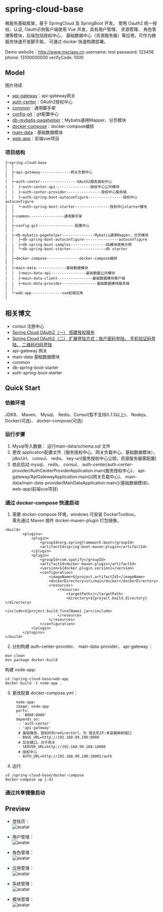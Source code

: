 # spring-cloud-base
微服务基础框架，基于 SpringCloud 及 SpringBoot 开发。 使用 Oauth2 统一授权、认证, Oauth示例客户端使用 Vue 开发，具有用户管理、 资源管理、 角色管理等模块，后端包括授权中心、 基础数据中心（资源服务器）等应用，可作为微服务快速开发脚手架。  可通过 docker 快速构建部署。
  
Demo website：http://www.mxclass.cn
username: test  password: 123456  
phone: 13100000000 verifyCode: 1000  


## Model
图片待续  
  
* [api-gateway](https://github.com/fp2952/spring-cloud-base/tree/master/api-gateway)：api-gateway网关
* [auth-center](https://github.com/fp2952/spring-cloud-base/tree/master/auth-center)：OAuth2授权中心
* [common](https://github.com/fp2952/spring-cloud-base/tree/master/common)：通用脚手架
* [config-git](https://github.com/fp2952/spring-cloud-base/tree/master/config-git)：git配置中心
* [db-mybatis-pagehelper](https://github.com/fp2952/spring-cloud-base/tree/master/db-mybatis-pagehelper)：Mybatis通用Mapper、分页模块
* [docker-compose](https://github.com/fp2952/spring-cloud-base/tree/master/docker-compose)：docker-compose编排
* [main-data](https://github.com/fp2952/spring-cloud-base/tree/master/main-data)：基础数据模块
* [web-app](https://github.com/fp2952/spring-cloud-base/tree/master/web-app)：前端vue项目 
  
### 项目结构  
```
├─spring-cloud-base
│  │  
│  ├─api-gateway--------------网关负载中心
│  │ 
│  ├─auth-center-----------------OAuth2服务授权中心
│  │  ├─auth-center-api----------------授权中心公共模块
│  │  ├─auth-center-provider----------------授权中心服务端
│  │  ├─auth-spring-boot-autoconfigure----------------授权中心autoconfigure
│  │  └─auth-spring-boot-starter----------------授权中心starter模块
│  │ 
│  ├─common----------------通用脚手架
│  │ 
│  ├─config-git-----------------配置中心
│  │ 
│  ├─db-mybatis-pagehelper---------------Mybatis通用Mapper、分页模块
│  │  ├─db-spring-boot-autoconfigure----------------autoconfigure
│  │  ├─db-spring-boot-samples----------------db模块使用示例
│  │  └─db-spring-boot-starter----------------db starter
│  │ 
│  ├─docker-compose---------------docker-compose编排
│  │   
│  ├─main-data--------------基础数据模块
│  │  ├─main-data-api----------------基础数据公共模块
│  │  ├─main-data-client----------------基础数据模块客户端
│  │  ├─main-data-provider----------------基础数据模块服务端
│  │
│  └─web-app--------------vue前端应用
│
```

  

## 相关博文
* consul 注册中心  
* [Spring Cloud OAuth2（一） 搭建授权服务](https://fp2952.github.io/jekyll/update/2016/05/13/Spring-cloud-oauth2.html)  
* [Spring Cloud OAuth2（二） 扩展登陆方式：账户密码登陆、 手机验证码登陆、 二维码扫码登陆](https://fp2952.github.io/jekyll/update/2018/06/13/Spring-cloud-oauth2-login.html)  
* api-gateway 网关  
* main-data 基础数据模块  
* common  
* db-spring-boot-starter   
* auth-spring-boot-starter  


## Quick Start  
### 依赖环境    
JDK8、 Maven、 Mysql、 Redis、Consul(暂不支持0.7.3以上)、 Nodejs、 Docker(可选)、 docker-compose(可选)  
### 运行步骤  
1. Mysql导入数据： 运行main-data/schema.sql 文件  
2. 更改 application配置文件（服务授权中心、网关负载中心、基础数据模块），jdbcUrl、 consul、 redis、 key-uri(服务授权中心公钥，资源服务器需配置)  
3. 依此启动 mysql、 redis、 consul、 auth-center/auth-center-provider/AuthCenterProviderApplication.main(服务授权中心)、 api-gateway/ApiGatewayApplication.main()(网关负载中心)、 main-data/main-data-provider/MainDataApplication.main()(基础数据模块)、 web-app(前端vue项目)  

### 通过 docker-compose 快速启动  
1. 需要 docker-compose 环境，windows 可安装 DockerToolbox。  
需先通过 Maven 插件 docker-maven-plugin 打包镜像，  
```
<build>
        <plugins>
            <plugin>
                <groupId>org.springframework.boot</groupId>
                <artifactId>spring-boot-maven-plugin</artifactId>
            </plugin>
            <plugin>
                <groupId>com.spotify</groupId>
                <artifactId>docker-maven-plugin</artifactId>
                <version>${docker.plugin.version}</version>
                <configuration>
                    <imageName>${project.artifactId}</imageName>
                    <dockerDirectory>src/main/docker</dockerDirectory>
                    <resources>
                        <resource>
                            <targetPath>/</targetPath>
                            <directory>${project.build.directory}</directory>
                            <include>${project.build.finalName}.jar</include>
                        </resource>
                    </resources>
                </configuration>
            </plugin>
        </plugins>
</build>
```
  
2. 分别构建 auth-center-provider、 main-data-provider、 api-gateway：  
```
mvn clean
mvn package docker:build
```
构建 node-app:  
```
cd /spring-cloud-base/web-app
docker build -t node-app .
```
  
3. 更改配置 docker-compose.yml：  
```
     node-app:
     image: node-app
     ports:
      - '8080:8080'
     depends_on:
      - 'auth-center'
      - 'api-gateway'
      # 基础路径，授权时的redirectUrl，为 宿主机IP:本容器映射端口
      - BASE_URL=http://192.168.99.100:8080
      # 后台接口，对于网关
      - SERVER_URL=http://192.168.99.100:18000
      # 授权中心
      - AUTH_URL=http://192.168.99.100:18001/auth
```
  
4. 运行  
```
cd /spring-cloud-base/docker-compose
docker-compose up [-d]
```

### 通过共享镜像启动  

## Preview  
* 登陆页：   
![avatar](http://112.74.60.248:8080/image/login.png)
  
* 用户管理：  
![avatar](http://112.74.60.248:8080/image/user.png)
  
* 角色管理：  
![avatar](http://112.74.60.248:8080/image/role.png)
  
* 应用管理：  
![avatar](http://112.74.60.248:8080/image/client.png)
  
* 系统管理：  
![avatar](http://112.74.60.248:8080/image/system.png)
  
* 模块管理：  
![avatar](http://112.74.60.248:8080/image/module.png)
  
